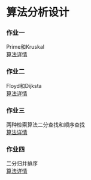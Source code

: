 # 算法分析设计

### 作业一

 Prime和Kruskal  
 [算法详情](https://blog.csdn.net/PaperGangsta/article/details/104571534)

### 作业二
 
 Floyd和Dijksta  
 [算法详情](https://blog.csdn.net/PaperGangsta/article/details/104719091)

### 作业三
 
 两种检索算法二分查找和顺序查找  
 [算法详情](https://blog.csdn.net/PaperGangsta/article/details/104882296)  

### 作业四

二分归并排序  
 [算法详情](https://blog.csdn.net/PaperGangsta/article/details/105058131)
